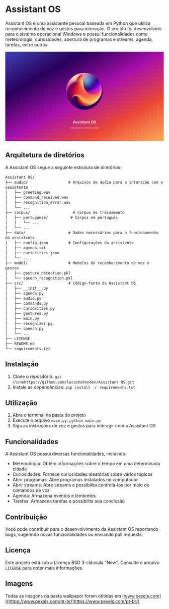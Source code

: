# Assistant OS

Assistant OS é uma assistente pessoal baseada em Python que utiliza reconhecimento de voz e gestos para interação. O projeto foi desenvolvido para o sistema operacional Windows e possui funcionalidades como meteorologia, curiosidades, abertura de programas e streams, agenda, tarefas, entre outros.

![Texto alternativo](https://github.com/lucashahnndev/Assistant-OS/blob/main/assistant_os_server/image/cover.png)


## Arquitetura de diretórios

A Assistant OS segue a seguinte estrutura de diretórios:

```
Assistant OS/
├── audio/                  # Arquivos de áudio para a interação com a assistente
│   ├── greeting.wav
│   ├── command_received.wav
│   ├── recognition_error.wav
│   └── ...
├── corpus/                   # corpus de treinamento
|   ├── portuguese/          # Corpus em português
|   |   └── ...
|   └── ...
├── data/                   # Dados necessários para o funcionamento da assistente
|   ├── config.json         # Configurações da assistente
│   ├── agenda.txt
│   ├── curiosities.json
│   └── ...
├── model/                  # Modelos de reconhecimento de voz e gestos
│   ├── gesture_detection.pkl
│   └── speech_recognition.pkl
├── src/                    # Código-fonte da Assistant OS
│   ├── __init__.py
│   ├── agenda.py
│   ├── audio.py
│   ├── commands.py
│   ├── curiosities.py
│   ├── gestures.py
│   ├── main.py
│   ├── recognizer.py
│   ├── speech.py
│   └── ...
├── LICENSE
├── README.md
└── requirements.txt
```

## Instalação

1. Clone o repositório: `git clonehttps://github.com/lucashahnndev/Assistant OS.git`
2. Instale as dependências: `pip install -r requirements.txt`

## Utilização

1. Abra o terminal na pasta do projeto
2. Execute o arquivo `main.py`: `python main.py`
3. Siga as instruções de voz e gestos para interagir com a Assistant OS

## Funcionalidades

A Assistant OS possui diversas funcionalidades, incluindo:

- Meteorologia: Obtém informações sobre o tempo em uma determinada cidade
- Curiosidades: Fornece curiosidades aleatórias sobre vários tópicos
- Abrir programas: Abre programas instalados no computador
- Abrir streams: Abre streams e possibilita controlá-los por meio de comandos de voz
- Agenda: Armazena eventos e lembretes
- Tarefas: Armazena tarefas e possibilita sua conclusão

## Contribuição

Você pode contribuir para o desenvolvimento da Assistant OS reportando bugs, sugerindo novas funcionalidades ou enviando pull requests.

## Licença

Este projeto está sob a Licença BSD 3-cláusula "New". Consulte o arquivo `LICENSE` para obter mais informações.

## Imagens
Todas as imagens da pasta wallpaper foram obtidas em  [www.pexels.com]((https://www.pexels.com/pt-br/)https://www.pexels.com/pt-br/)


